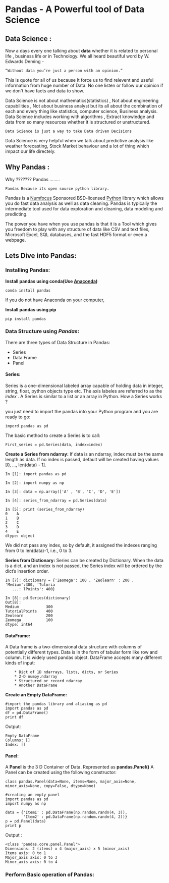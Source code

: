 # Pandas - A Powerful tool of Data Science

## Data Science : 

Now a days every one talking about **data** whether it is related to personal life , business life or in Technology. We all heard beautiful word by W. Edwards Deming -

```
“Without data you’re just a person with an opinion.”
```
This is quote for all of us because It force us to find relevent and useful information from huge number of Data. No one listen or follow our opinion if we don't have facts and data to show. 

Data Science is not about mathematics(statistics) , Not about engineering capabilities , Not about business analyst but its all about the combination of each and every thing like statistics, computer science, Business analysis. Data Science includes working with algorithms , Extract knowledge and data from so many resources whether it is structured or unstructured.

```
Data Science is just a way to take Data driven Decisions
```
Data Science is very helpful when we talk about predictive analysis like weather forecasting, Stock Market behaviour and a lot of thing which impact our life directely.

## Why Pandas : 

Why ??????? Pandas ........

```
Pandas Because its open source python library.
```

Pandas is a [Numfocus](https://www.numfocus.org/open-source-projects.html) Sponsored BSD-licensed [Python](https://www.python.org/) library which allows you do fast data analysis as well as data cleaning. Pandas is typically the intermediate tool used for data exploration and cleaning, data modeling and predicting.

The power you have when you use pandas is that it is a Tool which gives you freedom to play with any structure of data like CSV and text files, Microsoft Excel, SQL databases, and the fast HDF5 format or even a webpage.

## Lets Dive into Pandas:

### Installing Pandas:

**Install pandas using conda(Use [Anaconda](https://www.anaconda.com/))**

```
conda install pandas
```
If you do not have Anaconda on your computer,

**Install pandas using pip**

```
pip install pandas
```

### Data Structure using *Pandas*:

There are three types of Data Structure in Pandas:
  * Series
  * Data Frame
  * Panel

#### Series: 
Series is a one-dimensional labeled array capable of holding data in integer, string, float, python objects type etc. The axis labeles are referred to as the *index* . A Series is similar to a list or an array in Python. How a Series works ?

you just need to import the pandas into your Python program and you are ready to go:

```
impord pandas as pd
```
The basic method to create a Series is to call:
```
First_series = pd.Series(data, index=index)
```

**Create a Series from ndarray:** If data is an ndarray, index must be the same length as data.  If no index is passed, default will be created having values [0, ..., len(data) - 1].

```
In [1]: import pandas as pd

In [2]: import numpy as np

In [3]: data = np.array(['A' , 'B', 'C', 'D', 'E'])

In [4]: series_from_ndarray = pd.Series(data)

In [5]: print (series_from_ndarray)
0    A
1    B
2    C
3    D
4    E
dtype: object
```
We did not pass any index, so by default, it assigned the indexes ranging from 0 to len(data)-1, i.e., 0 to 3.

**Series from Dictionary:** Series can be created by Dictionary. When the data is a dict, and an index is not passed, the Series index will be ordered by the dict’s insertion order.

```
In [7]: dictionary = {'Zeomega': 100 , 'Zeolearn' : 200 , 'Medium':300, 'Tutoria
   ...: lPoints': 400}

In [8]: pd.Series(dictionary)
Out[8]: 
Medium            300
TutorialPoints    400
Zeolearn          200
Zeomega           100
dtype: int64
```

#### DataFrame: 
A Data frame is a two-dimensional data structure with columns of potentially different types. Data is in the form of tabular form like row and column. 
It is widely used pandas object. DataFrame accepts many different kinds of input:

        * Dict of 1D ndarrays, lists, dicts, or Series
        * 2-D numpy.ndarray
        * Structured or record ndarray
        * Another DataFrame
 
**Create an Empty DataFrame:** 
```
#import the pandas library and aliasing as pd
import pandas as pd
df = pd.DataFrame()
print df
```
Output:
```
Empty DataFrame
Columns: []
Index: []
```

#### Panel:
A **Panel** is the 3 D Container of Data.
Represented as **pandas.Panel()**
A Panel can be created using the following constructor:
```
class pandas.Panel(data=None, items=None, major_axis=None, minor_axis=None, copy=False, dtype=None)
```
```
#creating an empty panel
import pandas as pd
import numpy as np

data = {'Item1' : pd.DataFrame(np.random.randn(4, 3)), 
        'Item2' : pd.DataFrame(np.random.randn(4, 2))}
p = pd.Panel(data)
print p
```
Output :
```
<class 'pandas.core.panel.Panel'>
Dimensions: 2 (items) x 4 (major_axis) x 5 (minor_axis)
Items axis: 0 to 1
Major_axis axis: 0 to 3
Minor_axis axis: 0 to 4
```

### Perform Basic operation of Pandas:





